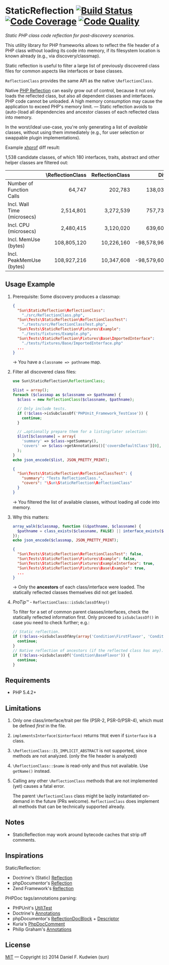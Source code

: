 # StaticReflection [![Build Status](https://travis-ci.org/sun/staticreflection.svg)](https://travis-ci.org/sun/staticreflection) [![Code Coverage](https://scrutinizer-ci.com/g/sun/staticreflection/badges/coverage.png?b=master)](https://scrutinizer-ci.com/g/sun/staticreflection/?branch=master) [![Code Quality](https://scrutinizer-ci.com/g/sun/staticreflection/badges/quality-score.png?b=master)](https://scrutinizer-ci.com/g/sun/staticreflection/?branch=master)
_Static PHP class code reflection for post-discovery scenarios._

This utility library for PHP frameworks allows to reflect the file header of a
PHP class without loading its code into memory, if its filesystem location is
known already (e.g., via discovery/classmap).

Static reflection is useful to filter a large list of previously discovered
class files for common aspects like interfaces or base classes.

`ReflectionClass` provides the same API as the native `\ReflectionClass`.

Native [PHP Reflection] can easily grow out of control, because it not only
loads the reflected class, but also all dependent classes and interfaces.  PHP
code cannot be unloaded.  A high memory consumption may cause the application to
exceed PHP's memory limit. — Static reflection avoids to (auto-)load all
dependencies and ancestor classes of each reflected class into memory.

In the worst/ideal use-case, you're only generating a list of _available_
classes, without using them immediately (e.g., for user selection or swappable
plugin implementations).

Example [xhprof](http://php.net/manual/en/book.xhprof.php) diff result:

1,538 candidate classes, of which 180 interfaces, traits, abstract and other
helper classes are filtered out:

|       | \ReflectionClass | ReflectionClass | Diff | Diff% |
| ----- | ----------------:| ---------------:| ----:| -----:|
| Number of Function Calls | 64,747 | 202,783 | 138,036 | 213.2%
| Incl. Wall Time (microsecs) | 2,514,801 | 3,272,539 |757,738 | 30.1%
| Incl. CPU (microsecs) | 2,480,415 | 3,120,020 | 639,605 | 25.8%
| Incl. MemUse (bytes) | 108,805,120 | 10,226,160 | -98,578,960 | -90.6%
| Incl. PeakMemUse (bytes) | 108,927,216 | 10,347,608 | -98,579,608 | **-90.5%**


## Usage Example

1. Prerequisite: Some discovery produces a classmap:

    ```json
    {
      "Sun\StaticReflection\ReflectionClass":
        "./src/ReflectionClass.php",
      "Sun\Tests\StaticReflection\ReflectionClassTest":
        "./tests/src/ReflectionClassTest.php",
      "Sun\Tests\StaticReflection\Fixtures\Example":
        "./tests/fixtures/Example.php",
      "Sun\Tests\StaticReflection\Fixtures\Base\ImportedInterface":
        "./tests/fixtures/Base/ImportedInterface.php"
      ...
    }
    ```
    → You have a `classname => pathname` map.

1. Filter all discovered class files:

    ```php
    use Sun\StaticReflection\ReflectionClass;

    $list = array();
    foreach ($classmap as $classname => $pathname) {
      $class = new ReflectionClass($classname, $pathname);

      // Only include tests.
      if (!$class->isSubclassOf('PHPUnit_Framework_TestCase')) {
        continue;
      }

      // …optionally prepare them for a listing/later selection:
      $list[$classname] = array(
        'summary' => $class->getSummary(),
        'covers' => $class->getAnnotations()['coversDefaultClass'][0],
      );
    }
    echo json_encode($list, JSON_PRETTY_PRINT);
    ```

    ```json
    {
      "Sun\Tests\StaticReflection\ReflectionClassTest": {
        "summary": "Tests ReflectionClass.",
        "covers": "\Sun\StaticReflection\ReflectionClass"
      }
    }
    ```
    → You filtered the list of available classes, without loading all code into
    memory.

1. Why this matters:

    ```php
    array_walk($classmap, function (&$pathname, $classname) {
      $pathname = class_exists($classname, FALSE) || interface_exists($classname, FALSE);
    });
    echo json_encode($classmap, JSON_PRETTY_PRINT);
    ```

    ```json
    {
      "Sun\Tests\StaticReflection\ReflectionClassTest": false,
      "Sun\Tests\StaticReflection\Fixtures\Example": false,
      "Sun\Tests\StaticReflection\Fixtures\ExampleInterface": true,
      "Sun\Tests\StaticReflection\Fixtures\Base\Example": true,
      ...
    }
    ```
    → Only the **ancestors** of each class/interface were loaded. The
    statically reflected classes themselves did not get loaded.

1. _ProTip™_ - `ReflectionClass::isSubclassOfAny()`

    To filter for a set of common parent classes/interfaces, check the
    statically reflected information first.  Only proceed to `isSubclassOf()` in
    case you need to check further; e.g.:

    ```php
    // Static reflection.
    if (!$class->isSubclassOfAny(array('Condition\FirstFlavor', 'Condition\SecondFlavor'))) {
      continue;
    }
    // Native reflection of ancestors (if the reflected class has any).
    if (!$class->isSubclassOf('Condition\BaseFlavor')) {
      continue;
    }
    ```


## Requirements

* PHP 5.4.2+


## Limitations

1. Only one class/interface/trait per file (PSR-2, PSR-0/PSR-4), which must be
    defined _first_ in the file.

1. `implementsInterface($interface)` returns `TRUE` even if `$interface` is a
    class.

1. `\ReflectionClass::IS_IMPLICIT_ABSTRACT` is not supported, since methods are
    not analyzed. (only the file header is analyzed)

1. `\ReflectionClass::$name` is read-only and thus not available. Use 
    `getName()` instead.

1. Calling any other `\ReflectionClass` methods that are not implemented (yet)
    causes a fatal error.

    The parent `\ReflectionClass` class might be lazily instantiated on-demand
    in the future (PRs welcome).  `ReflectionClass` does implement all methods
    that can be technically supported already.


## Notes

* StaticReflection may work around bytecode caches that strip off comments.


## Inspirations

Static/Reflection:

* Doctrine's (Static) [Reflection](https://github.com/doctrine/common/tree/master/lib/Doctrine/Common/Reflection)
* phpDocumentor's [Reflection](https://github.com/phpDocumentor/Reflection)
* Zend Framework's [Reflection](https://github.com/zendframework/zf2/tree/master/library/Zend/Server/Reflection)

PHPDoc tags/annotations parsing:

* PHPUnit's [Util\Test](https://github.com/sebastianbergmann/phpunit/blob/master/src/Util/Test.php)
* Doctrine's [Annotations](https://github.com/doctrine/annotations/tree/master/lib/Doctrine/Common/Annotations)
* phpDocumentor's [ReflectionDocBlock](https://github.com/phpDocumentor/ReflectionDocBlock) + [Descriptor](https://github.com/phpDocumentor/phpDocumentor2/tree/develop/src/phpDocumentor/Descriptor)
* Kuria's [PhpDocComment](https://github.com/kuria/php-doc-comment)
* Philip Graham's [Annotations](https://github.com/pgraham/php-annotations)


## License

[MIT](LICENSE) — Copyright (c) 2014 Daniel F. Kudwien (sun)


[PHP Reflection]: http://php.net/manual/en/book.reflection.php

